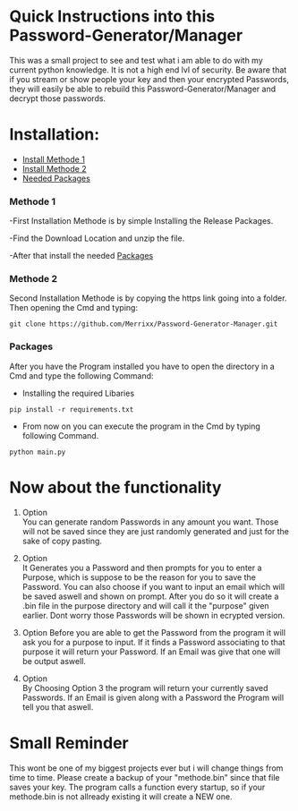 # Quick Instructions into this Password-Generator/Manager
This was a small project to see and test what i am able to do with my current python knowledge.
It is not a high end lvl of security. Be aware that if you stream or show people your key and then your encrypted Passwords, they will easily be able to rebuild this
Password-Generator/Manager and decrypt those passwords.


# Installation:

* [Install Methode 1](#methode-1)
* [Install Methode 2](#methode-2)
* [Needed Packages](#packages)

### Methode 1
-First Installation Methode is by simple Installing the Release Packages.

-Find the Download Location and unzip the file.

-After that install the needed [Packages](#packages)


### Methode 2
Second Installation Methode is by copying the https link going into a folder. Then opening the Cmd and typing:
```
git clone https://github.com/Merrixx/Password-Generator-Manager.git
```

### Packages
After you have the Program installed you have to open the directory in a Cmd and type the following Command:

- Installing the required Libaries
```
pip install -r requirements.txt
```

- From now on you can execute the program in the Cmd by typing following Command.
```
python main.py
```


# Now about the functionality
1. Option                                                                                                                           
You can generate random Passwords in any amount you want. Those will not be saved since they are just randomly generated and just for the sake of copy pasting.

2. Option                                                                                                                          
It Generates you a Password and then prompts for you to enter a Purpose, which is suppose to be the reason for you to save the Password. You can also choose if you want to input an email which will be saved aswell and shown on prompt. After you do so it will create a .bin file in the purpose directory and will call it the "purpose" given earlier.
Dont worry those Passwords will be shown in ecrypted version.

3. Option
Before you are able to get the Password from the program it will ask you for a purpose to input. If it finds a Password associating to that purpose it will return your Password. If an Email was give that one will be output aswell.

4. Option                                             
By Choosing Option 3 the program will return your currently saved Passwords. If an Email is given along with a Password the Program will tell you that aswell.



# Small Reminder
This wont be one of my biggest projects ever but i will change things from time to time. Please create a backup of your "methode.bin" since that file saves your key.
The program calls a function every startup, so if your methode.bin is not allready existing it will create a NEW one.